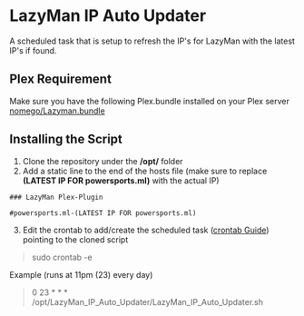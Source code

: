 # LazyMan IP Auto Updater
A scheduled task that is setup to refresh the IP's for LazyMan with the latest IP's if found.

## Plex Requirement
Make sure you have the following Plex.bundle installed on your Plex server [nomego/Lazyman.bundle](https://github.com/nomego/Lazyman.bundle)

## Installing the Script
1. Clone the repository under the  **/opt/** folder
2. Add a static line to the end of the hosts file (make sure to replace **(LATEST IP FOR powersports.ml)** with the actual IP)

```### LazyMan Plex-Plugin```

```#powersports.ml-(LATEST IP FOR powersports.ml)```

3. Edit the crontab to add/create the scheduled task ([crontab Guide](https://crontab.guru/)) pointing to the cloned script
> sudo crontab -e

Example (runs at 11pm (23) every day)
> 0 23 * * * /opt/LazyMan_IP_Auto_Updater/LazyMan_IP_Auto_Updater.sh
